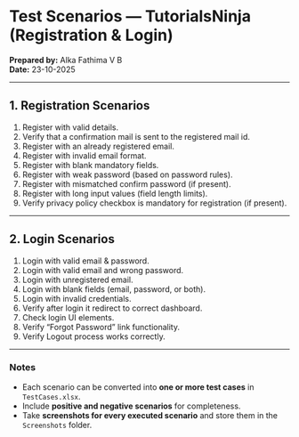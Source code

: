 # Test Scenarios — TutorialsNinja (Registration & Login)

**Prepared by:** Alka Fathima V B  
**Date:** 23-10-2025

---

## 1. Registration Scenarios

1. Register with valid details.
2. Verify that a confirmation mail is sent to the registered mail id.  
3. Register with an already registered email.  
4. Register with invalid email format.  
5. Register with blank mandatory fields.  
6. Register with weak password (based on password rules).  
7. Register with mismatched confirm password (if present).  
8. Register with long input values (field length limits).   
9. Verify privacy policy checkbox is mandatory for registration (if present).   

---

## 2. Login Scenarios

1. Login with valid email & password.  
2. Login with valid email and wrong password.  
3. Login with unregistered email.  
4. Login with blank fields (email, password, or both).  
5. Login with invalid credentials. 
6. Verify after login it redirect to correct dashboard. 
7. Check login UI elements.  
8. Verify “Forgot Password” link functionality.  
9. Verify Logout process works correctly.

---

### Notes

- Each scenario can be converted into **one or more test cases** in `TestCases.xlsx`.  
- Include **positive and negative scenarios** for completeness.  
- Take **screenshots for every executed scenario** and store them in the `Screenshots` folder.  
